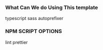 ### 

### What Can We do Using This template

typescript 
sass 
autoprefixer 

### NPM SCRIPT OPTIONS

lint 
prettier
